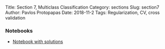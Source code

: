 Title: Section 7, Multiclass Classification
Category: sections
Slug: section7
Author: Pavlos Protopapas
Date: 2018-11-2
Tags: Regularization, CV, cross validation



### Notebooks

- [Notebook with solutions]({filename}notebook/section_7_solutions.ipynb)
<!-- - [Section]({filename}notebook/section_3_solutions.ipynb) -->
